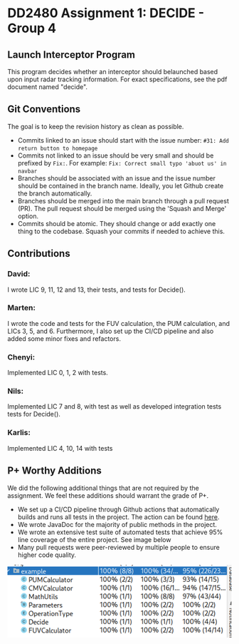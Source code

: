 # DD2480 Assignment 1: DECIDE - Group 4

## Launch Interceptor Program
This program decides whether an interceptor should belaunched based upon input radar tracking information. For exact specifications, see the pdf document named "decide".


## Git Conventions
The goal is to keep the revision history as clean as possible.

- Commits linked to an issue should start with the issue number: `#31: Add return button to homepage`
- Commits not linked to an issue should be very small and should be prefixed by `Fix:`. For example: `Fix: Correct small typo 'abuot us' in navbar`
- Branches should be associated with an issue and the issue number should be contained in the branch name. Ideally, you let Github create the branch automatically. 
- Branches should be merged into the main branch through a pull request (PR). The pull request should be merged using the 'Squash and Merge' option.
- Commits should be atomic. They should change or add exactly one thing to the codebase. Squash your commits if needed to achieve this. 

## Contributions
### David:
I wrote LIC 9, 11, 12 and 13, their tests, and tests for Decide().
### Marten:
I wrote the code and tests for the FUV calculation, the PUM calculation, and LICs 3, 5, and 6. Furthermore, I also set up the CI/CD pipeline and also added some minor fixes and refactors.
### Chenyi:
Implemented LIC 0, 1, 2 with tests.
### Nils:
Implemented LIC 7 and 8, with test as well as developed integration tests tests for Decide().
### Karlis:
Implemented LIC 4, 10, 14 with tests


## P+ Worthy Additions
We did the following additional things that are not required by the assignment. 
We feel these additions should warrant the grade of P+.
- We set up a CI/CD pipeline through Github actions that automatically builds and runs all tests in the project. The action can be found [here](https://github.com/dague1/DECIDE/actions).
- We wrote JavaDoc for the majority of public methods in the project.
- We wrote an extensive test suite of automated tests that achieve 95% line coverage of the entire project. See image below
- Many pull requests were peer-reviewed by multiple people to ensure higher code quality.

![Node Coverage Image](.readmecontent/coverage.png)
